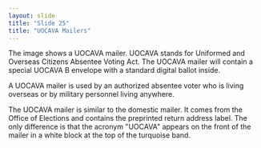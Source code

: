 ```yaml
---
layout: slide
title: "Slide 25"
title: "UOCAVA Mailers"
---
```


The image shows a UOCAVA mailer. UOCAVA stands for Uniformed and Overseas Citizens Absentee Voting Act. The UOCAVA mailer will contain a special UOCAVA B envelope with a standard digital ballot inside.

A UOCAVA mailer is used by an authorized absentee voter who is living overseas or by military personnel living anywhere.

The UOCAVA mailer is similar to the domestic mailer. It comes from the Office of Elections and contains the preprinted return address label. The only difference is that the acronym "UOCAVA" appears on the front of the mailer in a white block at the top of the turquoise band.
